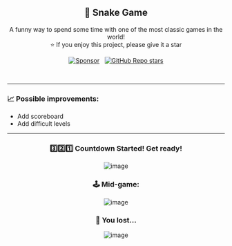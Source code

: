 <div align="center">
  
  ## 🐍 Snake Game
  
</div>

<p align="center">
  A funny way to spend some time with one of the most classic games in the world! <br>
  ⭐ If you enjoy this project, please give it a star
</p>

<!-- |||||||||||||||||||| SPONSORS & STARS |||||||||||||||||||| -->
<p align='center'>
  <a href="https://github.com/sponsors/dev-ggomes"><img alt="Sponsor" src="https://img.shields.io/badge/sponsor-30363D?style=social&logo=GitHub-Sponsors&logoColor=#white" /></a>
  &nbsp;
  <a href="#"><img alt="GitHub Repo stars" src="https://img.shields.io/github/stars/dev-ggomes/web-snake-game?style=social" /></a>
</p>

<br>

---

<div align="left">
  
  ### 📈 Possible improvements:
   - Add scoreboard
   - Add difficult levels
</div>

---

<div align="center">

  ### 3️⃣2️⃣1️⃣ Countdown Started! Get ready!
  ![image](https://github.com/user-attachments/assets/43fd9a68-b670-4dca-96a2-6b349e0ff8a7)
  
  ### 🕹️ Mid-game:
  ![image](https://github.com/user-attachments/assets/0a280379-890d-42d7-a41d-dfda8da45516)
  
  ### 🤬 You lost...
  ![image](https://github.com/user-attachments/assets/040f3e76-0908-43ac-a816-d34cc1a2f626)
  
</div>
